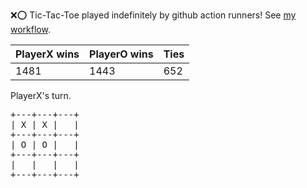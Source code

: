 :x::o: Tic-Tac-Toe played indefinitely by github action runners! See [my workflow](.github/workflows/play.yaml).

|PlayerX wins|PlayerO wins|Ties|
|-|-|-|
|1481|1443|652|

PlayerX's turn.

<pre>
+---+---+---+
| X | X |   |
+---+---+---+
| O | O |   |
+---+---+---+
|   |   |   |
+---+---+---+
</pre>